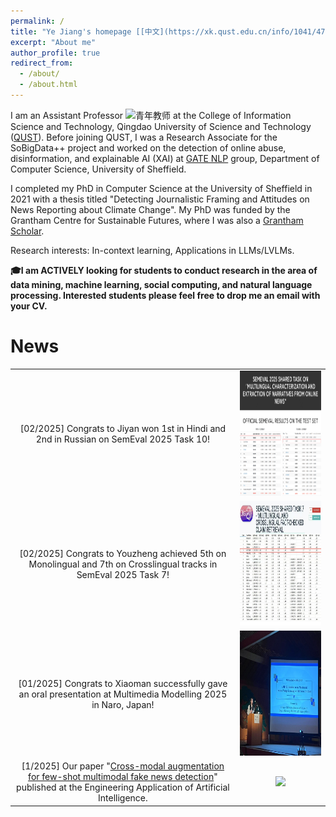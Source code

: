 ```yaml
---
permalink: /
title: "Ye Jiang's homepage [[中文](https://xk.qust.edu.cn/info/1041/4713.htm)]"
excerpt: "About me"
author_profile: true
redirect_from: 
  - /about/
  - /about.html
---
```


I am an Assistant Professor <img src="https://github.githubassets.com/images/icons/emoji/unicode/1fad1.png?v8" alt= "青年教师" width="20" height="20"> at the College of Information Science and Technology, Qingdao University of Science and Technology ([QUST](https://xk.qust.edu.cn/info/1041/4713.htm)).  Before joining QUST, I was a Research Associate for the SoBigData++ project and worked on the detection of online abuse, disinformation, and explainable AI (XAI) at [GATE NLP](https://gate.ac.uk/) group, Department of Computer Science, University of Sheffield. 

I completed my PhD in Computer Science at the University of Sheffield in 2021 with a thesis titled "Detecting Journalistic Framing and Attitudes on News Reporting about Climate Change". My PhD was funded by the Grantham Centre for Sustainable Futures, where I was also a [Grantham Scholar](https://grantham.sheffield.ac.uk/scholars/ye-jiang-2/). 

Research interests: In-context learning, Applications in LLMs/LVLMs.

**🎓I am ACTIVELY looking for students to conduct research in the area of data mining, machine learning, social computing, and natural language processing. Interested students please feel free to drop me an email with your CV.**

News 
======

| | |
|:--:|:--:|
| [02/2025] Congrats to Jiyan won 1st in Hindi and 2nd in Russian on SemEval 2025 Task 10!  | <img src="https://github.com/zgjiangtoby/zgjiangtoby.github.io/blob/master/files/task10_all.png?raw=true" width="450" height="200">  |
| [02/2025] Congrats to Youzheng achieved 5th on Monolingual and 7th on Crosslingual tracks in SemEval 2025 Task 7!  | <img src="https://github.com/zgjiangtoby/zgjiangtoby.github.io/blob/master/files/task7_all.png?raw=true" width="450" height="200">  |
| [01/2025] Congrats to Xiaoman successfully gave an oral presentation at Multimedia Modelling 2025 in Naro, Japan!  | <img src="https://github.com/zgjiangtoby/zgjiangtoby.github.io/blob/master/files/20250306091446.jpg?raw=true" width="450" height="200">  |
| [1/2025] Our paper "[Cross-modal augmentation for few-shot multimodal fake news detection](https://www.sciencedirect.com/science/article/pii/S0952197624020906)" published at the Engineering Application of Artificial Intelligence.  | [<img src="https://ars.els-cdn.com/content/image/1-s2.0-S0952197624020906-gr2.jpg" style="max-width:100%; height:200px; cursor:zoom-in;">](https://ars.els-cdn.com/content/image/1-s2.0-S0952197624020906-gr2_lrg.jpg)  |

